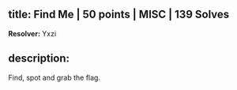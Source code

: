 ## title: Find Me | 50 points | MISC | 139 Solves

**Resolver:** Yxzi

## description:

Find, spot and grab the flag.
